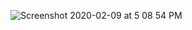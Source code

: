 ![Screenshot 2020-02-09 at 5 08 54 PM](https://[user-images.githubusercontent.com/33011208/74101378-2ef4e880-4b5f-11ea-8e9d-5ae1d811a35a](https://i.pinimg.com/564x/06/63/99/066399ec6b9d35460ef1e329d36b5e38.jpg)https://i.pinimg.com/564x/06/63/99/066399ec6b9d35460ef1e329d36b5e38.jpg.png)
